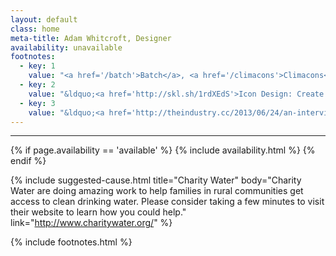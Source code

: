 ```yaml
---
layout: default
class: home
meta-title: Adam Whitcroft, Designer
availability: unavailable
footnotes:
  - key: 1
    value: "<a href='/batch'>Batch</a>, <a href='/climacons'>Climacons</a>, <a href='/offscreen'>City Icons for Offscreen Magazine</a>, <a href='/wirekit'>Wirekit</a>, <a href='/apaxy'>Apaxy</a> and <a href='/proto'>Proto</a>"
  - key: 2
    value: "&ldquo;<a href='http://skl.sh/1rdXEdS'>Icon Design: Create a Cohesive Icon Set</a>&rdquo; on Skillshare. If you're curious about my approach to icon design, this short course might interest you. I cover the full process from conceptualisation to realisation using Adobe Illustrator and Adobe Photoshop."
  - key: 3
    value: "&ldquo;<a href='http://theindustry.cc/2013/06/24/an-interview-with-adam-whitcroft/'>An Interview with Adam Whitcroft</a>&rdquo; on The Industry."
---
```


<hr>

{% if page.availability == 'available' %}
  {% include availability.html %}
{% endif %}

{% include suggested-cause.html title="Charity Water" body="Charity Water are doing amazing work to help families in rural communities get access to clean drinking water. Please consider taking a few minutes to visit their website to learn how you could help." link="http://www.charitywater.org/" %}

{% include footnotes.html %}
